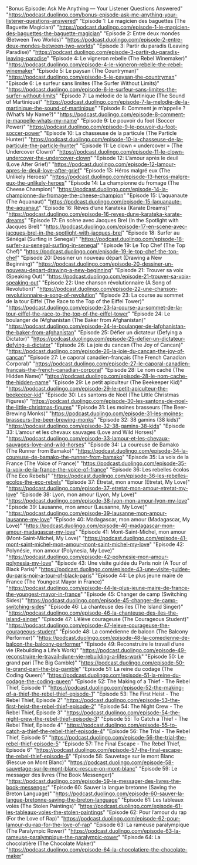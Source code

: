  "Bonus Episode: Ask Me Anything — Your Listener Questions Answered"                            "https://podcast.duolingo.com/bonus-episode-ask-me-anything-your-listener-questions-answered"
 "Episode 1: Le magicien des baguettes (The Baguette Magician)"                                 "https://podcast.duolingo.com/episode-1-le-magicien-des-baguettes-the-baguette-magician"
 "Episode 2: Entre deux mondes (Between Two Worlds)"                                            "https://podcast.duolingo.com/episode-2-entre-deux-mondes-between-two-worlds"
 "Episode 3: Partir du paradis (Leaving Paradise)"                                              "https://podcast.duolingo.com/episode-3-partir-du-paradis-leaving-paradise"
 "Episode 4: Le vigneron rebelle (The Rebel Winemaker)"                                         "https://podcast.duolingo.com/episode-4-le-vigneron-rebelle-the-rebel-winemaker"
 "Episode 5: Le paysan (The Countryman)"                                                        "https://podcast.duolingo.com/episode-5-le-paysan-the-countryman"
 "Episode 6: Le surfeur sans limites (The Surfer Without Limits)"                               "https://podcast.duolingo.com/episode-6-le-surfeur-sans-limites-the-surfer-without-limits"
 "Episode 7: La mélodie de la Martinique (The Sound of Martinique)"                             "https://podcast.duolingo.com/episode-7-la-melodie-de-la-martinique-the-sound-of-martinique"
 "Episode 8: Comment je m’appelle ? (What’s My Name?)"                                          "https://podcast.duolingo.com/episode-8-comment-je-mappelle-whats-my-name"
 "Episode 9: Le pouvoir du foot (Soccer Power)"                                                 "https://podcast.duolingo.com/episode-9-le-pouvoir-du-foot-soccer-power"
 "Episode 10: La chasseuse de la particule (The Particle Hunter)"                               "https://podcast.duolingo.com/episode-10-la-chasseuse-de-la-particule-the-particle-hunter"
 "Episode 11: Le clown « undercover » (The Undercover Clown)"                                   "https://podcast.duolingo.com/episode-11-le-clown-undercover-the-undercover-clown"
 "Episode 12: L’amour après le deuil (Love After Grief)"                                        "https://podcast.duolingo.com/episode-12-lamour-apres-le-deuil-love-after-grief"
 "Episode 13: Héros malgré eux (The Unlikely Heroes)"                                           "https://podcast.duolingo.com/episode-13-heros-malgre-eux-the-unlikely-heroes"
 "Episode 14: La championne du fromage (The Cheese Champion)"                                   "https://podcast.duolingo.com/episode-14-la-championne-du-fromage-the-cheese-champion"
 "Episode 15: L’aquanaute (The Aquanaut)"                                                       "https://podcast.duolingo.com/episode-15-laquanaute-the-aquanaut"
 "Episode 16: Rêves d’une Karateka (Karate Dreams)"                                             "https://podcast.duolingo.com/episode-16-reves-dune-karateka-karate-dreams"
 "Episode 17: En scène avec Jacques Brel (In the Spotlight with Jacques Brel)"                  "https://podcast.duolingo.com/episode-17-en-scene-avec-jacques-brel-in-the-spotlight-with-jacques-brel"
 "Episode 18: Surfer au Sénégal (Surfing in Senegal)"                                           "https://podcast.duolingo.com/episode-18-surfer-au-senegal-surfing-in-senegal"
 "Episode 19: Le Top Chef (The Top Chef)"                                                       "https://podcast.duolingo.com/episode-19-le-top-chef-the-top-chef"
 "Episode 20: Dessiner un nouveau départ (Drawing a New Beginning)"                             "https://podcast.duolingo.com/episode-20-dessiner-un-nouveau-depart-drawing-a-new-beginning"
 "Episode 21: Trouver sa voix (Speaking Out)"                                                   "https://podcast.duolingo.com/episode-21-trouver-sa-voix-speaking-out"
 "Episode 22: Une chanson révolutionnaire (A Song of Revolution)"                               "https://podcast.duolingo.com/episode-22-une-chanson-revolutionnaire-a-song-of-revolution"
 "Episode 23: La course au sommet de la tour Eiffel (The Race to the Top of the Eiffel Tower)"  "https://podcast.duolingo.com/episode-23-la-course-au-sommet-de-la-tour-eiffel-the-race-to-the-top-of-the-eiffel-tower"
 "Episode 24: Le boulanger de l’Afghanistan (The Baker from Afghanistan)"                       "https://podcast.duolingo.com/episode-24-le-boulanger-de-lafghanistan-the-baker-from-afghanistan"
 "Episode 25: Défier un dictateur (Defying a Dictator)"                                         "https://podcast.duolingo.com/episode-25-defier-un-dictateur-defying-a-dictator"
 "Episode 26: La joie du cancan (The Joy of Cancan)"                                            "https://podcast.duolingo.com/episode-26-la-joie-du-cancan-the-joy-of-cancan"
 "Episode 27: Le caporal canadien-français (The French Canadian Corporal)"                      "https://podcast.duolingo.com/episode-27-le-caporal-canadien-francais-the-french-canadian-corporal"
 "Episode 28: Le nom caché (The Hidden Name)"                                                   "https://podcast.duolingo.com/episode-28-le-nom-cache-the-hidden-name"
 "Episode 29: Le petit apiculteur (The Beekeeper Kid)"                                          "https://podcast.duolingo.com/episode-29-le-petit-apiculteur-the-beekeeper-kid"
 "Episode 30: Les santons de Noël (The Little Christmas Figures)"                               "https://podcast.duolingo.com/episode-30-les-santons-de-noel-the-little-christmas-figures"
 "Episode 31: Les moines brasseurs (The Beer-Brewing Monks)"                                    "https://podcast.duolingo.com/episode-31-les-moines-brasseurs-the-beer-brewing-monks"
 "Episode 32: 38 gamins (38 kids)"                                                              "https://podcast.duolingo.com/episode-32-38-gamins-38-kids"
 "Episode 33: L’amour et les chevaux sauvages (Love and Wild Horses)"                           "https://podcast.duolingo.com/episode-33-lamour-et-les-chevaux-sauvages-love-and-wild-horses"
 "Episode 34: La coureuse de Bamako (The Runner from Bamako)"                                   "https://podcast.duolingo.com/episode-34-la-coureuse-de-bamako-the-runner-from-bamako"
 "Episode 35: La voix de la France (The Voice of France)"                                       "https://podcast.duolingo.com/episode-35-la-voix-de-la-france-the-voice-of-france"
 "Episode 36: Les rebelles écolos (The Eco Rebels)"                                             "https://podcast.duolingo.com/episode-36-les-rebelles-ecolos-the-eco-rebels"
 "Episode 37: Étretat, mon amour (Étretat, My Love)"                                            "https://podcast.duolingo.com/episode-37-etretat-mon-amour-etretat-my-love"
 "Episode 38: Lyon, mon amour (Lyon, My Love)"                                                  "https://podcast.duolingo.com/episode-38-lyon-mon-amour-lyon-my-love"
 "Episode 39: Lausanne, mon amour (Lausanne, My Love)"                                          "https://podcast.duolingo.com/episode-39-lausanne-mon-amour-lausanne-my-love"
 "Episode 40: Madagascar, mon amour (Madagascar, My Love)"                                      "https://podcast.duolingo.com/episode-40-madagascar-mon-amour-madagascar-my-love"
 "Episode 41: Mont-Saint-Michel, mon amour (Mont-Saint-Michel, My Love)"                        "https://podcast.duolingo.com/episode-41-mont-saint-michel-mon-amour-mont-saint-michel-my-love"
 "Episode 42: Polynésie, mon amour (Polynesia, My Love)"                                        "https://podcast.duolingo.com/episode-42-polynesie-mon-amour-polynesia-my-love"
 "Episode 43: Une visite guidée du Paris noir (A Tour of Black Paris)"                          "https://podcast.duolingo.com/episode-43-une-visite-guidee-du-paris-noir-a-tour-of-black-paris"
 "Episode 44: Le plus jeune maire de France (The Youngest Mayor in France)"                     "https://podcast.duolingo.com/episode-44-le-plus-jeune-maire-de-france-the-youngest-mayor-in-france"
 "Episode 45: Changer de camp (Switching Sides)"                                                "https://podcast.duolingo.com/episode-45-changer-de-camp-switching-sides"
 "Episode 46: La chanteuse des îles (The Island Singer)"                                        "https://podcast.duolingo.com/episode-46-la-chanteuse-des-iles-the-island-singer"
 "Episode 47: L’élève courageuse (The Courageous Student)"                                      "https://podcast.duolingo.com/episode-47-leleve-courageuse-the-courageous-student"
 "Episode 48: La comédienne de balcon (The Balcony Performer)"                                  "https://podcast.duolingo.com/episode-48-la-comedienne-de-balcon-the-balcony-performer"
 "Episode 49: Reconstruire le travail d’une vie (Rebuilding a Life’s Work)"                     "https://podcast.duolingo.com/episode-49-reconstruire-le-travail-dune-vie-rebuilding-a-lifes-work"
 "Episode 50: Le grand pari (The Big Gamble)"                                                   "https://podcast.duolingo.com/episode-50-le-grand-pari-the-big-gamble"
 "Episode 51: La reine du codage (The Coding Queen)"                                            "https://podcast.duolingo.com/episode-51-la-reine-du-codage-the-coding-queen"
 "Episode 52: The Making of a Thief - The Rebel Thief, Episode 1"                               "https://podcast.duolingo.com/episode-52-the-making-of-a-thief-the-rebel-thief-episode-1"
 "Episode 53: The First Heist - The Rebel Thief, Episode 2"                                     "https://podcast.duolingo.com/episode-53-the-first-heist-the-rebel-thief-episode-2"
 "Episode 54: The Night Crew - The Rebel Thief, Episode 3"                                      "https://podcast.duolingo.com/episode-54-the-night-crew-the-rebel-thief-episode-3"
 "Episode 55: To Catch a Thief - The Rebel Thief, Episode 4"                                    "https://podcast.duolingo.com/episode-55-to-catch-a-thief-the-rebel-thief-episode-4"
 "Episode 56: The Trial - The Rebel Thief, Episode 5"                                           "https://podcast.duolingo.com/episode-56-the-trial-the-rebel-thief-episode-5"
 "Episode 57: The Final Escape - The Rebel Thief, Episode 6"                                    "https://podcast.duolingo.com/episode-57-the-final-escape-the-rebel-thief-episode-6"
 "Episode 58: Sauvetage sur le mont Blanc (Rescue on Mont Blanc)"                               "https://podcast.duolingo.com/episode-58-sauvetage-sur-le-mont-blanc-rescue-on-mont-blanc"
 "Episode 59: Le messager des livres (The Book Messenger)"                                      "https://podcast.duolingo.com/episode-59-le-messager-des-livres-the-book-messenger"
 "Episode 60: Sauver la langue bretonne (Saving the Breton Language)"                           "https://podcast.duolingo.com/episode-60-sauver-la-langue-bretonne-saving-the-breton-language"
 "Episode 61: Les tableaux volés (The Stolen Paintings)"                                        "https://podcast.duolingo.com/episode-61-les-tableaux-voles-the-stolen-paintings"
 "Episode 62: Pour l’amour du rap (For the Love of Rap)"                                        "https://podcast.duolingo.com/episode-62-pour-lamour-du-rap-for-the-love-of-rap"
 "Episode 63: La rameuse paralympique (The Paralympic Rower)"                                   "https://podcast.duolingo.com/episode-63-la-rameuse-paralympique-the-paralympic-rower"
 "Episode 64: La chocolatière (The Chocolate Maker)"                                            "https://podcast.duolingo.com/episode-64-la-chocolatiere-the-chocolate-maker"
